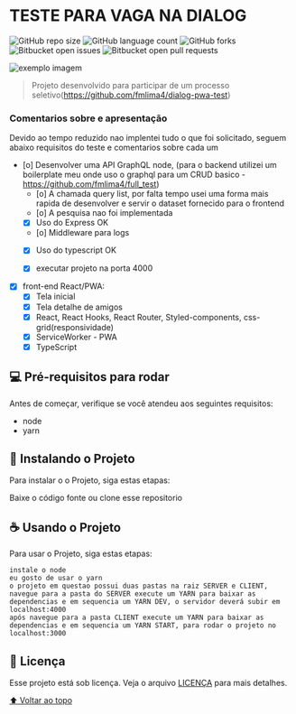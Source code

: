 # TESTE PARA VAGA NA DIALOG

<!---Esses são exemplos. Veja https://shields.io para outras pessoas ou para personalizar este conjunto de escudos. Você pode querer incluir dependências, status do projeto e informações de licença aqui--->

![GitHub repo size](https://img.shields.io/github/repo-size/fmlima4/dialog_test_felipe_miranda?style=for-the-badge)
![GitHub language count](https://img.shields.io/github/languages/count/fmlima4/dialog_test_felipe_miranda?style=for-the-badge)
![GitHub forks](https://img.shields.io/github/forks/fmlima4/dialog_test_felipe_miranda?style=for-the-badge)
![Bitbucket open issues](https://img.shields.io/bitbucket/issues/fmlima4/dialog_test_felipe_miranda?style=for-the-badge)
![Bitbucket open pull requests](https://img.shields.io/bitbucket/pr-raw/fmlima4/dialog_test_felipe_miranda?style=for-the-badge)

<img src="exemplo-image.png" alt="exemplo imagem">

> Projeto desenvolvido para participar de um processo seletivo(https://github.com/fmlima4/dialog-pwa-test) 

### Comentarios sobre e apresentação

Devido ao tempo reduzido nao implentei tudo o que foi solicitado, seguem abaixo requisitos do teste e comentarios sobre cada um 

- [o] Desenvolver uma API GraphQL node, (para o backend utilizei um boilerplate meu onde uso o graphql para um CRUD basico - https://github.com/fmlima4/full_test)
    - [o] A chamada query list, por falta tempo usei uma forma mais rapida de desenvolver e servir o dataset fornecido para o frontend
    - [o] A pesquisa nao foi implementada
    - [x] Uso do Express OK 
    - [o] Middleware para logs 
    - [x] Uso do typescript OK 
    - [x] executar projeto na porta 4000


- [x] front-end React/PWA:
    - [x] Tela inicial
    - [x] Tela detalhe de amigos
    - [x] React, React Hooks, React Router, Styled-components, css-grid(responsividade)
    - [x] ServiceWorker - PWA
    - [x] TypeScript 

## 💻 Pré-requisitos para rodar

Antes de começar, verifique se você atendeu aos seguintes requisitos:
* node 
* yarn

## 🚀 Instalando o Projeto

Para instalar o o Projeto, siga estas etapas:

Baixe o código fonte ou clone esse repositorio
## ☕ Usando o Projeto

Para usar o Projeto, siga estas etapas:

```
instale o node
eu gosto de usar o yarn 
o projeto em questao possui duas pastas na raiz SERVER e CLIENT, 
navegue para a pasta do SERVER execute um YARN para baixar as dependencias e em sequencia um YARN DEV, o servidor deverá subir em localhost:4000
após navegue para a pasta CLIENT execute um YARN para baixar as dependencias e em sequencia um YARN START, para rodar o projeto no localhost:3000
```
## 📝 Licença

Esse projeto está sob licença. Veja o arquivo [LICENÇA](LICENSE.md) para mais detalhes.

[⬆ Voltar ao topo](netflix-ui-react)<br>
